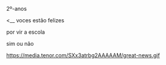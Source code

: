  2º-anos

 <__ voces estão felizes

 por vir a escola

 sim ou não

 ![]()https://media.tenor.com/SXx3atrbg2AAAAAM/great-news.gif
